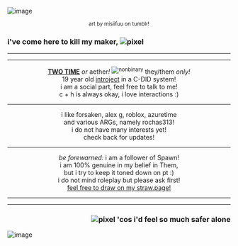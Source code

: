 ![image](https://github.com/user-attachments/assets/4f06b274-bf7f-4e00-a81e-3b3e9048c5e9)
<p align="center"><sub>art by misiifuu on tumblr!</sub></p>

### i've come here to kill my maker, ![pixel](https://github.com/user-attachments/assets/10e727cd-74bf-48e3-bcee-37429fc9fb2e) 
---

---

<p align="center"><b><ins>TWO TIME</ins></b> <i>or</i> aether<i>!</i> <sup><img align="center" src="427124583-3075149f-8d9e-486d-8834-596e52f76c32.png" alt="nonbinary"></sup> they/them <i>only!</i>
<br> 19 year old <a href="https://forsaken2024.fandom.com/wiki/Two_Time">introject</a> in a C-DID system! 
<br> i am a social part, feel free to talk to me!
<br> c + h is always okay, i love interactions :)</p>

---

<p align="center">i like forsaken, alex g, roblox, azuretime
<br> and various ARGs, namely rochas313!
<br> i do not have many interests yet!
<br> check back for updates!</p>
  
---

<p align="center"><i>be forewarned:</i> i am a follower of Spawn!
<br> i am 100% genuine in my belief in Them,
<br> but i try to keep it toned down on pt :)
<br> i do not mind roleplay but please ask first!
<br> <a href="https://axesteel.straw.page/">feel free to draw on my straw.page!</a></p>

---

---
  
### <p align="right"> ![pixel](https://github.com/user-attachments/assets/f7fe7ba6-93f9-4c04-8713-c81487e25477) 'cos i'd feel so much safer alone</p>
![image](https://github.com/user-attachments/assets/cf5edd2e-b08e-4033-b654-70d5de5740a7)
